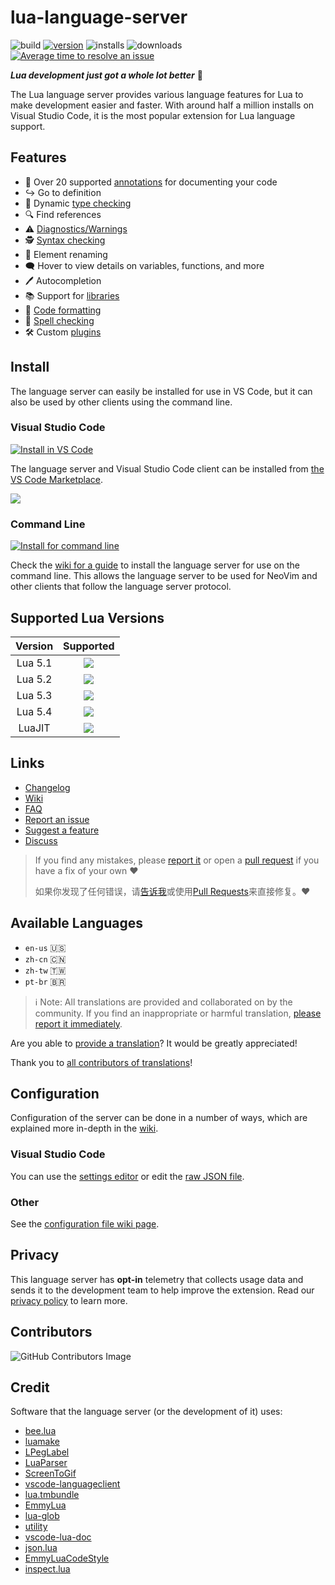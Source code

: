 # lua-language-server

![build](https://github.com/sumneko/lua-language-server/workflows/build/badge.png)
[![version](https://vsmarketplacebadge.apphb.com/version-short/sumneko.lua.png)](https://marketplace.visualstudio.com/items?itemName=sumneko.lua)
![installs](https://vsmarketplacebadge.apphb.com/installs-short/sumneko.lua.png)
![downloads](https://vsmarketplacebadge.apphb.com/downloads-short/sumneko.lua.png)
[![Average time to resolve an issue](https://isitmaintained.com/badge/resolution/sumneko/lua-language-server.png)](https://github.com/sumneko/lua-language-server/issues "Average time to resolve an issue")


***Lua development just got a whole lot better*** 🧠

The Lua language server provides various language features for Lua to make development easier and faster. With around half a million installs on Visual Studio Code, it is the most popular extension for Lua language support.

## Features

- 📄 Over 20 supported [annotations](https://github.com/sumneko/lua-language-server/wiki/Annotations) for documenting your code
- ↪ Go to definition
- 🦺 Dynamic [type checking](https://github.com/sumneko/lua-language-server/wiki/Type-Checking)
- 🔍 Find references
- ⚠️ [Diagnostics/Warnings](https://github.com/sumneko/lua-language-server/wiki/Diagnostics)
- 🕵️ [Syntax checking](https://github.com/sumneko/lua-language-server/wiki/Syntax-Errors)
- 📝 Element renaming
- 🗨️ Hover to view details on variables, functions, and more
- 🖊️ Autocompletion
- 📚 Support for [libraries](https://github.com/sumneko/lua-language-server/wiki/Libraries)
- 💅 [Code formatting](https://github.com/sumneko/lua-language-server/wiki/Formatter)
- 💬 [Spell checking](https://github.com/sumneko/lua-language-server/wiki/Formatter)
- 🛠️ Custom [plugins](https://github.com/sumneko/lua-language-server/wiki/Plugins)

## Install

The language server can easily be installed for use in VS Code, but it can also be used by other clients using the command line.

### Visual Studio Code
[![Install in VS Code](https://img.shields.io/badge/Install%20For-VS%20Code-blue?style=for-the-badge&logo=visualstudiocode "Install in VS Code")](https://marketplace.visualstudio.com/items?itemName=sumneko.lua)

The language server and Visual Studio Code client can be installed from [the VS Code Marketplace](https://marketplace.visualstudio.com/items?itemName=sumneko.lua).

![](https://github.com/sumneko/vscode-lua/raw/master/images//Install%20In%20VSCode.gif)

### Command Line
[![Install for command line](https://img.shields.io/badge/Install%20For-Command%20Line-blue?style=for-the-badge&logo=windowsterminal "Install for command line")](https://github.com/sumneko/lua-language-server/wiki/Getting-Started#command-line)

Check the [wiki for a guide](https://github.com/sumneko/lua-language-server/wiki/Getting-Started#command-line) to install the language server for use on the command line. This allows the language server to be used for NeoVim and other clients that follow the language server protocol.

## Supported Lua Versions
| Version |    Supported   |
| :-----: | :------------: |
| Lua 5.1 | ![][checkmark] |
| Lua 5.2 | ![][checkmark] |
| Lua 5.3 | ![][checkmark] |
| Lua 5.4 | ![][checkmark] |
| LuaJIT  | ![][checkmark] |

## Links
- [Changelog](https://github.com/sumneko/lua-language-server/blob/master/changelog.md)
- [Wiki](https://github.com/sumneko/lua-language-server/wiki)
- [FAQ](https://github.com/sumneko/lua-language-server/wiki/FAQ)
- [Report an issue][issues]
- [Suggest a feature][issues]
- [Discuss](https://github.com/sumneko/lua-language-server/discussions)

> If you find any mistakes, please [report it][issues] or open a [pull request][pulls] if you have a fix of your own ❤️
>
> 如果你发现了任何错误，请[告诉我][issues]或使用[Pull Requests][pulls]来直接修复。❤️

[issues]: https://github.com/sumneko/lua-language-server/issues
[pulls]: https://github.com/sumneko/lua-language-server/pulls

## Available Languages

- `en-us` 🇺🇸
- `zh-cn` 🇨🇳
- `zh-tw` 🇹🇼
- `pt-br` 🇧🇷


> ℹ Note: All translations are provided and collaborated on by the community. If you find an inappropriate or harmful translation, [please report it immediately](https://github.com/sumneko/lua-language-server/issues).

Are you able to [provide a translation](https://github.com/sumneko/lua-language-server/wiki/Translations)? It would be greatly appreciated!

Thank you to [all contributors of translations](https://github.com/sumneko/lua-language-server/commits/master/locale)!

[en-US]: https://github.com/sumneko/lua-language-server/tree/master/locale/en-us

## Configuration
Configuration of the server can be done in a number of ways, which are explained more in-depth in the [wiki](https://github.com/sumneko/lua-language-server/wiki/Configuration-File).

### Visual Studio Code
You can use the [settings editor](https://code.visualstudio.com/docs/getstarted/settings#_settings-editor) or edit the [raw JSON file](https://code.visualstudio.com/docs/getstarted/settings#_settingsjson).

### Other
See the [configuration file wiki page](https://github.com/sumneko/lua-language-server/wiki/Configuration-File).


## Privacy
This language server has **opt-in** telemetry that collects usage data and sends it to the development team to help improve the extension. Read our [privacy policy](https://github.com/sumneko/lua-language-server/wiki/Home#privacy) to learn more.


## Contributors
![GitHub Contributors Image](https://contrib.rocks/image?repo=sumneko/lua-language-server)

## Credit
Software that the language server (or the development of it) uses:

* [bee.lua](https://github.com/actboy168/bee.lua)
* [luamake](https://github.com/actboy168/luamake)
* [LPegLabel](https://github.com/sqmedeiros/lpeglabel)
* [LuaParser](https://github.com/sumneko/LuaParser)
* [ScreenToGif](https://github.com/NickeManarin/ScreenToGif)
* [vscode-languageclient](https://github.com/microsoft/vscode-languageserver-node)
* [lua.tmbundle](https://github.com/textmate/lua.tmbundle)
* [EmmyLua](https://emmylua.github.io)
* [lua-glob](https://github.com/sumneko/lua-glob)
* [utility](https://github.com/sumneko/utility)
* [vscode-lua-doc](https://github.com/actboy168/vscode-lua-doc)
* [json.lua](https://github.com/actboy168/json.lua)
* [EmmyLuaCodeStyle](https://github.com/CppCXY/EmmyLuaCodeStyle)
* [inspect.lua](https://github.com/kikito/inspect.lua)


[checkmark]: https://gist.githubusercontent.com/carsakiller/362482775731de88cdafeeca9f6a392e/raw/cd3976e92a85aafe1f33e3f9fe3d0e0bd451902c/checkmark.png
